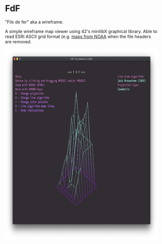 # FdF

"Fils de fer" aka a wireframe.

A simple wireframe map viewer using 42's minilibX graphical library. Able to read ESRI ASCII grid format (e.g. [maps from NOAA](https://maps.ngdc.noaa.gov/viewers/wcs-client/) when the file headers are removed.

<a href="https://github.com/ehalmkro/FdF/blob/master/elem.fdf.png"><img src="https://github.com/ehalmkro/FdF/blob/master/elem.fdf.png" width="800" height="630"/></a>
